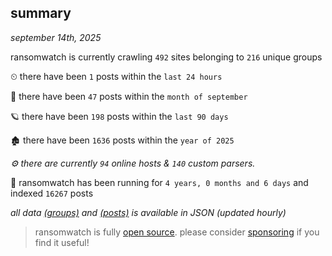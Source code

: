 
## summary
_september 14th, 2025_

ransomwatch is currently crawling `492` sites belonging to `216` unique groups

⏲ there have been `1` posts within the `last 24 hours`

🦈 there have been `47` posts within the `month of september`

🪐 there have been `198` posts within the `last 90 days`

🏚 there have been `1636` posts within the `year of 2025`

_⚙️ there are currently `94` online hosts & `140` custom parsers._

🦕 ransomwatch has been running for `4 years, 0 months and 6 days` and indexed `16267` posts

_all data  [(groups)](http://ransomwhat.telemetry.ltd/groups) and [(posts)](http://ransomwhat.telemetry.ltd/posts) is available in JSON (updated hourly)_

> ransomwatch is fully [open source](https://github.com/joshhighet/ransomwatch#ransomwatch--). please consider [sponsoring](https://github.com/sponsors/joshhighet) if you find it useful!
